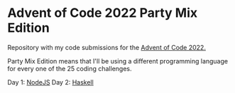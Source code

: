 # Advent of Code 2022 Party Mix Edition

Repository with my code submissions for the [Advent of Code 2022.](https://adventofcode.com/2022)

Party Mix Edition means that I'll be using a different programming language for every one of
the 25 coding challenges.

Day 1: [NodeJS](./01)
Day 2: [Haskell](./02)
